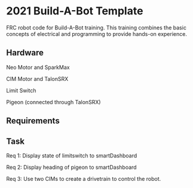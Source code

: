 # 2021 Build-A-Bot Template
 FRC robot code for Build-A-Bot training. This training combines the basic concepts of electrical and programming to provide hands-on experience.
  
 ## Hardware
 Neo Motor and SparkMax
 
 CIM Motor and TalonSRX

 Limit Switch
 
 Pigeon (connected through TalonSRX)
 
 ## Requirements
 
 ## Task

Req 1: Display state of limitswitch to smartDashboard

Req 2: Display heading of pigeon to smartDashboard

Req 3: Use two CIMs to create a drivetrain to control the robot.


